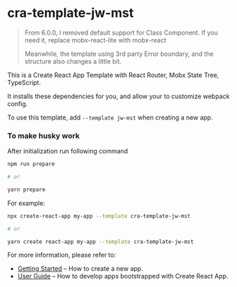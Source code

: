# cra-template-jw-mst

> From 6.0.0, I removed default support for Class Component. If you need it, replace mobx-react-lite with mobx-react
>
> Meanwhile, the template using 3rd party Error boundary, and the structure also changes a little bit.

This is a Create React App Template with React Router, Mobx State Tree, TypeScript.

It installs these dependencies for you, and allow your to customize webpack config.

To use this template, add `--template jw-mst` when creating a new app.

### To make husky work

After initialization run following command

```sh
npm run prepare

# or

yarn prepare
```

For example:

```sh
npx create-react-app my-app --template cra-template-jw-mst

# or

yarn create react-app my-app --template cra-template-jw-mst
```

For more information, please refer to:

- [Getting Started](https://create-react-app.dev/docs/getting-started) – How to create a new app.
- [User Guide](https://create-react-app.dev) – How to develop apps bootstrapped with Create React App.
